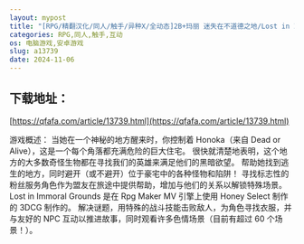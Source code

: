```yaml
---
layout: mypost
title: "[RPG/精翻汉化/同人/触手/异种X/全动态]2B+玛丽 迷失在不道德之地/Lost in Immoral Grounds[Ch.2v0.3+作弊码][PC+安卓/6.10G]"
categories: RPG,同人,触手,互动
os: 电脑游戏,安卓游戏
slug: a13739
date: 2024-11-06
---
```


## 下载地址：

[https://qfafa.com/article/13739.html](https://qfafa.com/article/13739.html)

游戏概述：
当她在一个神秘的地方醒来时，你控制着 Honoka（来自 Dead or Alive），这是一个每个角落都充满危险的巨大住宅。
很快就清楚地表明，这个地方的大多数奇怪生物都在寻找我们的英雄来满足他们的黑暗欲望。
帮助她找到逃生的地方，同时避开（或不避开）位于豪宅中的各种怪物和陷阱！
寻找标志性的粉丝服务角色作为盟友在旅途中提供帮助，增加与他们的关系以解锁特殊场景。
Lost in Immoral Grounds 是在 Rpg Maker MV 引擎上使用 Honey Select 制作的 3DCG 制作的。
解决谜题，用特殊的战斗技能击败敌人，为角色寻找衣服，并与友好的 NPC 互动以推进故事，同时观看许多色情场景（目前有超过 60 个场景！）。